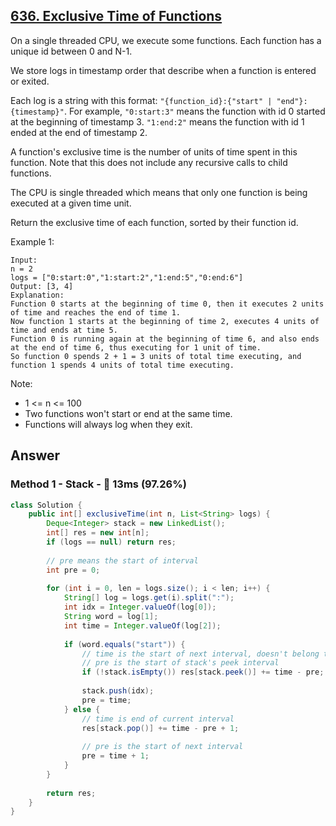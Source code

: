 ## [636. Exclusive Time of Functions](https://leetcode.com/problems/exclusive-time-of-functions/)

On a single threaded CPU, we execute some functions.  Each function has a unique id between 0 and N-1.

We store logs in timestamp order that describe when a function is entered or exited.

Each log is a string with this format: `"{function_id}:{"start" | "end"}:{timestamp}"`.  For example, `"0:start:3"` means the function with id 0 started at the beginning of timestamp 3.  `"1:end:2"` means the function with id 1 ended at the end of timestamp 2.

A function's exclusive time is the number of units of time spent in this function.  Note that this does not include any recursive calls to child functions.

The CPU is single threaded which means that only one function is being executed at a given time unit.

Return the exclusive time of each function, sorted by their function id.

 

Example 1:


```
Input:
n = 2
logs = ["0:start:0","1:start:2","1:end:5","0:end:6"]
Output: [3, 4]
Explanation:
Function 0 starts at the beginning of time 0, then it executes 2 units of time and reaches the end of time 1.
Now function 1 starts at the beginning of time 2, executes 4 units of time and ends at time 5.
Function 0 is running again at the beginning of time 6, and also ends at the end of time 6, thus executing for 1 unit of time. 
So function 0 spends 2 + 1 = 3 units of total time executing, and function 1 spends 4 units of total time executing.
```

Note:

- 1 <= n <= 100
- Two functions won't start or end at the same time.
- Functions will always log when they exit.

## Answer
### Method 1 - Stack - :rocket: 13ms (97.26%)

```java
class Solution {
    public int[] exclusiveTime(int n, List<String> logs) {
        Deque<Integer> stack = new LinkedList();
        int[] res = new int[n];
        if (logs == null) return res;
        
        // pre means the start of interval
        int pre = 0;
        
        for (int i = 0, len = logs.size(); i < len; i++) {
            String[] log = logs.get(i).split(":");
            int idx = Integer.valueOf(log[0]);
            String word = log[1];
            int time = Integer.valueOf(log[2]);
            
            if (word.equals("start")) {
                // time is the start of next interval, doesn't belong to stack's peek interval.
                // pre is the start of stack's peek interval
                if (!stack.isEmpty()) res[stack.peek()] += time - pre;
                
                stack.push(idx);
                pre = time;
            } else {
                // time is end of current interval
                res[stack.pop()] += time - pre + 1;
                
                // pre is the start of next interval
                pre = time + 1;
            }
        }
        
        return res;
    }
}
```
